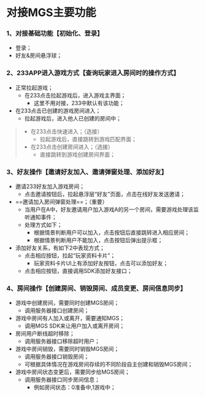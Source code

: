 # 对接MGS主要功能

### 1、对接基础功能【初始化、登录】
- 登录；
- 好友&房间悬浮球；

### 2、233APP进入游戏方式【查询玩家进入房间时的操作方式】
- 正常拉起游戏；
    - 在233点击拉起游戏后，进入游戏主界面；
        - 这里不用对接，233中默认有该功能；
- 在233点击已创建的游戏房间进入；
    - 拉起游戏后，进入他人已创建的房间中；
> - 在233点击快速进入；（选接）
>   - 拉起游戏后，直接跳转到游戏匹配界面；
> - 在233点击创建房间进入；（选接）
>   - 直接跳转到游戏创建房间界面；

### 3、好友操作【邀请好友加入、邀请弹窗处理、添加好友】
- 邀请233好友加入游戏房间；
    - 点击邀请按钮后，拉起悬浮层“好友”页面，点击在线好友发送邀请；
- ==邀请加入房间弹窗处理==；（重要）
    - 当用户在A中，好友邀请用户加入游戏A的另一个房间，需要游戏处理该监听通知事件；
    - 处理方式如下；
        - 根据情景判断用户可以加入，点击按钮后直接跳转进入相应房间；
        - 根据情景判断用户不能加入，点击按钮后弹出提示框；
- 添加好友关系，有如下2中表现方式；
    - 点击相应按钮，拉起“玩家资料卡片”；
        - 玩家资料卡片UI上有添加好友按钮，点击可以添加好友；
    - 点击相应按钮，直接调用SDK添加好友接口；

### 4、房间操作【创建房间、销毁房间、成员变更、房间信息同步】
- 游戏中创建房间，需要同时创建MGS房间；
    - 调用服务器接口创建房间；
- 游戏中房间有人加入或离开，需要通知MGS；
    - 调用MGS SDK来让用户加入或离开房间；
- 房间用户断线超时移除；
    - 调用服务器接口移除超时用户；
- 游戏中房间销毁，需要同时销毁MGS房间；
    - 调用服务器接口销毁房间；
    - 可根据具体情况在游戏房间存续的不同阶段自主创建和销毁MGS房间；
- 游戏中房间状态变更后，需要同步给MGS房间；
    - 调用服务器接口同步房间信息；
        - 例如房间状态：0准备中,1游戏中；

